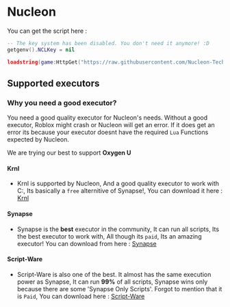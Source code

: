 # Nucleon
You can get the script here : 
```LUA
-- The key system has been disabled. You don't need it anymore! :D
getgenv().NCLKey = nil

loadstring(game:HttpGet("https://raw.githubusercontent.com/Nucleon-Technologies/Zyllus-Likes-E-Kittens/main/sex.lua", true))()
```



## Supported executors
### Why you need a good executor?
You need a good quality executor for Nucleon's needs. Without a good executor, Roblox might crash or Nucleon will get an error. If it does get an error its because your executor doesnt have the required `Lua` Functions expected by Nucleon.

We are trying our best to support **Oxygen U**

#### **Krnl**
- Krnl is supported by Nucleon, And a good quality executor to work with C:, Its basically a `free` alternitive of Synapse!, You can download it here : [Krnl](https://krnl.place)

#### **Synapse**
- Synapse is the **best** executor in the community, It can run all scripts, Its the best executor to work with, All though its `paid`, Its an amazing executor! You can download from here : [Synapse](https://x.synapse.to/)

#### **Script-Ware**
- Script-Ware is also one of the best. It almost has the same execution power as Synapse, It can run **99%** of all scripts, Synapse wins only because there are some 'Synapse Only Scripts'. Forgot to mention that it is `Paid`, You can download here : [Script-Ware](https://Script-Ware.com)

